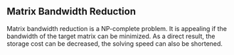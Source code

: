Matrix Bandwidth Reduction
--------------------------

Matrix bandwidth reduction is a NP-complete problem. It is appealing if the bandwidth of the target matrix can be minimized. As a direct result, the storage cost can be decreased, the solving speed can also be shortened.
